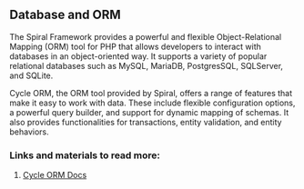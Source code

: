 ## Database and ORM

The Spiral Framework provides a powerful and flexible Object-Relational Mapping (ORM) tool for PHP that allows developers to interact with databases in an object-oriented way. It supports a variety of popular relational databases such as MySQL, MariaDB, PostgresSQL, SQLServer, and SQLite.

Cycle ORM, the ORM tool provided by Spiral, offers a range of features that make it easy to work with data. These include flexible configuration options, a powerful query builder, and support for dynamic mapping of schemas. It also provides functionalities for transactions, entity validation, and entity behaviors.


### Links and materials to read more:
1. [Cycle ORM Docs](https://cycle-orm.dev/docs)